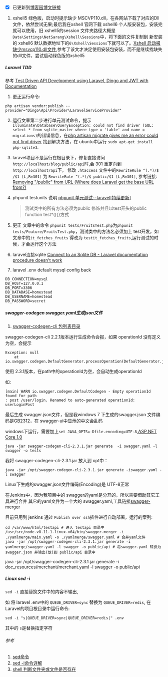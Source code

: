 - [x] 已更新到[博客园博文链接](https://www.cnblogs.com/fsong/p/9180683.html)

1. xshell5 绿色版，启动时提示缺少 MSCVP110.dll，在各网站下载了对应的Dll文件，依然尝试无果;最后我在xshell 官网下载 xshell6 个人版安装包，安装完就可以使用，旧 xshell5的session 文件夹路径大概是 `Data\Settings\NetSarang\Xshell\Sessions`中，将下面的文件复制到 新安装的 xshell6 默认数据地址下的`6\Xshell\Sessions`下就可以了。[Xshell 启动报缺少msvcp110.dll文件](https://blog.csdn.net/z1154505909/article/details/50474104),参考了该文才决定使用安装包安装，而不是继续找缺失的dll文件，尝试启动绿色版的xshell5

##### Laravel TDD
参考 [Test Driven API Development using Laravel, Dingo and JWT with Documentation](https://m.dotdev.co/test-driven-api-development-using-laravel-dingo-and-jwt-with-documentation-ae4014260148)

1. 更正运行命令:

```
php artisan vendor:publish --provider="Dingo\Api\Provider\LaravelServiceProvider"
```

2. 运行文章第二步进行单元测试命令，提示 `Illuminate\Database\QueryException: could not find driver (SQL: select * from sqlite_master where type = 'table' and name = migrations)`的错误信息，在[php artisan migrate gives me an error could not find driver](https://laracasts.com/discuss/channels/laravel/php-artisan-migrate-gives-me-an-error-could-not-find-driver) 找到解决方法，在 ubuntu中运行 `sudo apt-get install php-sqlite3`.
3. laravel项目不是运行在根目录下，修复直接访问 `http://localhost/blog/public/api`时,会 301 重定向到 `http://localhost/api`下， 修改 `.htaccess` 文件中的`RewriteRule ^(.*)/$ /$1 [L,R=301]` 为 `RewriteRule ^(.*)/$ public/$1 [L,R=301]`, 参考链接: [Removing "/public" from URL (Where does Laravel get the base URL from?)](https://laracasts.com/discuss/channels/laravel/removing-public-from-url-where-does-laravel-get-the-base-url-from/replies/87750)

4. phpunit testunits 说明 [phpunit 单元测试--laravel[持续更新]](http://blog.chinaunix.net/uid-28705268-id-5759222.html)  
   > 测试类中的所有方法必须为public 修饰并且以test开头的public function test*(){}方式  
5. 更正 文章中的命令 `phpunit tests/FruitsTest.php`为`phpunit tests/Feature/FruitsTest.php`，测试类中的方法名必须加上 test开发，如文章中的`it_fetches_fruits` 得改为 `testit_fetches_fruits`,运行测试的时候，才会运行这个方法
6. laravel连接sqlite [Connect to an Sqlite DB - Laravel documentation procedure doesn't work](https://laracasts.com/discuss/channels/laravel/connect-to-an-sqlite-db-laravel-documentation-procedure-doesnt-work)
7. laravel .env default mysql config back

```
DB_CONNECTION=mysql
DB_HOST=127.0.0.1
DB_PORT=3306
DB_DATABASE=homestead
DB_USERNAME=homestead
DB_PASSWORD=secret
```


##### swagger-codegen swagger.yaml生成json文件

1. [swagger-codegen-cli 包列表目录](https://oss.sonatype.org/content/repositories/releases/io/swagger/swagger-codegen-cli/)

swagger-codegen-cli  2.2.1版本运行生成命令会报，如果 operationId 没有定义为空，会提示

```
Exception: null
	at io.swagger.codegen.DefaultGenerator.processOperation(DefaultGenerator.java:796)
```

使用 2.3.1版本，在path中的operationId为空，会自动生成operationId

如:

```
[main] WARN io.swagger.codegen.DefaultCodegen - Empty operationId found for path
: post /user/login. Renamed to auto-generated operationId: userLoginPost
```

最后生成 swagger.json文件，但是我windows 7 下生成的swagger.json 文件编码是GB2312，在 swagger-ui中显示的中文会乱码

windows下运行，需要加上`set JAVA_OPTS=-Dfile.encoding=UTF-8`,[ASP.NET Core 1.0](https://github.com/swagger-api/swagger-codegen/wiki/server-stub-generator-howto#aspnet-core-10)

```
java -jar swagger-codegen-cli-2.3.1.jar generate  -i swagger.yaml -l swagger -o tests 
```

我将 swagger-codegen-cli-2.3.1.jar 放入到 opt中：

```
java -jar /opt/swagger-codegen-cli-2.3.1.jar generate -iswagger.yaml -l swagger
```
 
Linux下生成的swagger.json文件编码(Encoding)是 UTF-8正常


在Jenkins中，因为我项目中的 swagger的yaml是分开的，所以需要借助其它工具进行合并 其它的yaml文件为一个大的 swagger.yaml,工具链接[swagger-merger](https://www.npmjs.com/package/swagger-merger)

目前只用到 jenkins 通过 `Publish over ssh`插件进行自动部署，运行的案列:

```
cd /var/www/html/testapi # 进入 testapi 目录中
/usr/src/node-v8.11.1-linux-x64/bin/swagger-merger -i ./yamlmerge/main.yaml -o ./yamlmerge/swagger.yaml # 合并yaml文件
java -jar /opt/swagger-codegen-cli-2.3.1.jar generate -i yamlmerge/swagger.yaml -l swagger -o public/api # 将swagger.yaml 转换为swagger.json 并输出(放)到 public/api 目录中
```
java -jar /opt/swagger-codegen-cli-2.3.1.jar generate -i doc_resources/merchant/merchant.yaml -l swagger -o public/api
##### Linux sed -i

`sed -i` 直接替换文件中的内容不输出,


如 将 laravel .env中的 `QUEUE_DRIVER=sync` 替换为 `QUEUE_DRIVER=redis`, 在Laravel的项目根目录中运行命令:

`sed -i "s|QUEUE_DRIVER=sync|QUEUE_DRIVER=redis|" .env`

其中的 `s`是替换指定字符

###### 参考

1. [sed命令](http://man.linuxde.net/sed)
2. [sed -i命令详解](https://www.cnblogs.com/ev-zhk/p/4277023.html)
3. [shell 判断文件夹或文件是否存在](https://www.cnblogs.com/37yan/p/6962563.html)

